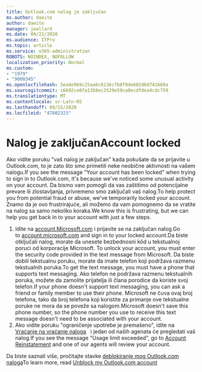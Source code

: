 ```yaml
---
title: Outlook.com nalog je zaključan
ms.author: daeite
author: daeite
manager: joallard
ms.date: 04/21/2020
ms.audience: ITPro
ms.topic: article
ms.service: o365-administration
ROBOTS: NOINDEX, NOFOLLOW
localization_priority: Normal
ms.custom:
- "1979"
- "9000345"
ms.openlocfilehash: 5ea4e9b9c25aa6c8136c7b8f9de682d6d741688a
ms.sourcegitcommit: c6692ce0fa1358ec3529e59ca0ecdfdea4cdc759
ms.translationtype: MT
ms.contentlocale: sr-Latn-RS
ms.lasthandoff: 09/15/2020
ms.locfileid: "47802323"
---
```

# <a name="account-locked"></a><span data-ttu-id="34e31-102">Nalog je zaključan</span><span class="sxs-lookup"><span data-stu-id="34e31-102">Account locked</span></span>

<span data-ttu-id="34e31-103">Ako vidite poruku "vaš nalog je zaključan" kada pokušate da se prijavite u Outlook.com, to je zato što smo primetili neke neobične aktivnosti na vašem nalogu.</span><span class="sxs-lookup"><span data-stu-id="34e31-103">If you see the message "Your account has been locked" when trying to sign in to Outlook.com, it's because we've noticed some unusual activity on your account.</span></span> <span data-ttu-id="34e31-104">Da bismo vam pomogli da vas zaštitimo od potencijalne prevare ili zlostavljanja, privremeno smo zaključali vaš nalog.</span><span class="sxs-lookup"><span data-stu-id="34e31-104">To help protect you from potential fraud or abuse, we've temporarily locked your account.</span></span> <span data-ttu-id="34e31-105">Znamo da je ovo frustrirajuće, ali možemo da vam pomognemo da se vratite na nalog sa samo nekoliko koraka.</span><span class="sxs-lookup"><span data-stu-id="34e31-105">We know this is frustrating, but we can help you get back in to your account with just a few steps.</span></span>

1. <span data-ttu-id="34e31-106">Idite na [account.Microsoft.com](https://go.microsoft.com/fwlink/?linkid=2090484) i prijavite se na zaključan nalog.</span><span class="sxs-lookup"><span data-stu-id="34e31-106">Go to [account.microsoft.com](https://go.microsoft.com/fwlink/?linkid=2090484) and sign in to your locked account.</span></span><span data-ttu-id="34e31-107">Da biste otključali nalog, morate da unesete bezbednosni kôd u tekstualnoj poruci od korporacije Microsoft.</span><span class="sxs-lookup"><span data-stu-id="34e31-107"> To unlock your account, you must enter the security code provided in the text message from Microsoft.</span></span> <span data-ttu-id="34e31-108">Da biste dobili tekstualnu poruku, morate da imate telefon koji podržava razmenu tekstualnih poruka.</span><span class="sxs-lookup"><span data-stu-id="34e31-108">To get the text message, you must have a phone that supports text messaging.</span></span> <span data-ttu-id="34e31-109">Ako telefon ne podržava razmenu tekstualnih poruka, možete da zamolite prijatelja ili člana porodice da koriste svoj telefon.</span><span class="sxs-lookup"><span data-stu-id="34e31-109">If your phone doesn't support text messaging, you can ask a friend or family member to use their phone.</span></span> <span data-ttu-id="34e31-110">Microsoft ne čuva ovaj broj telefona, tako da broj telefona koji koristite za primanje ove tekstualne poruke ne mora da se poveže sa nalogom.</span><span class="sxs-lookup"><span data-stu-id="34e31-110">Microsoft doesn't save this phone number, so the phone number you use to receive this text message doesn't need to be associated with your account.</span></span>
2. <span data-ttu-id="34e31-111">Ako vidite poruku "ograničenje upotrebe je premašeno", idite na [Vraćanje na vraćanje naloga](https://go.microsoft.com/fwlink/?linkid=2090483)   i jedan od naših agenata će pregledati vaš nalog.</span><span class="sxs-lookup"><span data-stu-id="34e31-111">If you see the message "Usage limit exceeded", go to [Account Reinstatement](https://go.microsoft.com/fwlink/?linkid=2090483) and one of our agents will review your account.</span></span>

<span data-ttu-id="34e31-112">Da biste saznali više, pročitajte stavke [deblokiranje mog Outlook.com naloga](https://support.office.com/article/f4ad2701-d166-4d8b-8a6a-9af2a1f8a4c4?wt.mc_id=Office_Outlook_com_Alchemy)</span><span class="sxs-lookup"><span data-stu-id="34e31-112">To learn more, read [Unblock my Outlook.com account](https://support.office.com/article/f4ad2701-d166-4d8b-8a6a-9af2a1f8a4c4?wt.mc_id=Office_Outlook_com_Alchemy)</span></span> 
